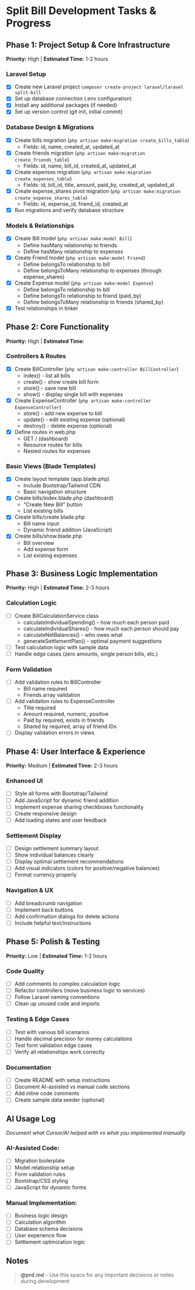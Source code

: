 # Split Bill Development Tasks & Progress

## Phase 1: Project Setup & Core Infrastructure
**Priority:** High | **Estimated Time:** 1-2 hours

### Laravel Setup
- [x] Create new Laravel project `composer create-project laravel/laravel split-bill`
- [x] Set up database connection (.env configuration)
- [x] Install any additional packages (if needed)
- [x] Set up version control (git init, initial commit)

### Database Design & Migrations
- [x] Create bills migration (`php artisan make:migration create_bills_table`)
  - Fields: id, name, created_at, updated_at
- [x] Create friends migration (`php artisan make:migration create_friends_table`)
  - Fields: id, name, bill_id, created_at, updated_at
- [x] Create expenses migration (`php artisan make:migration create_expenses_table`)
  - Fields: id, bill_id, title, amount, paid_by, created_at, updated_at
- [x] Create expense_shares pivot migration (`php artisan make:migration create_expense_shares_table`)
  - Fields: id, expense_id, friend_id, created_at
- [x] Run migrations and verify database structure

### Models & Relationships
- [x] Create Bill model (`php artisan make:model Bill`)
  - Define hasMany relationship to friends
  - Define hasMany relationship to expenses
- [x] Create Friend model (`php artisan make:model Friend`)
  - Define belongsTo relationship to bill
  - Define belongsToMany relationship to expenses (through expense_shares)
- [x] Create Expense model (`php artisan make:model Expense`)
  - Define belongsTo relationship to bill
  - Define belongsTo relationship to friend (paid_by)
  - Define belongsToMany relationship to friends (shared_by)
- [x] Test relationships in tinker

## Phase 2: Core Functionality
**Priority:** High | **Estimated Time:**

### Controllers & Routes
- [x] Create BillController (`php artisan make:controller BillController`)
  - index() - list all bills
  - create() - show create bill form
  - store() - save new bill
  - show() - display single bill with expenses
- [x] Create ExpenseController (`php artisan make:controller ExpenseController`)
  - store() - add new expense to bill
  - update() - edit existing expense (optional)
  - destroy() - delete expense (optional)
- [x] Define routes in web.php
  - GET / (dashboard)
  - Resource routes for bills
  - Nested routes for expenses

### Basic Views (Blade Templates)
- [x] Create layout template (app.blade.php)
  - Include Bootstrap/Tailwind CDN
  - Basic navigation structure
- [x] Create bills/index.blade.php (dashboard)
  - "Create New Bill" button
  - List existing bills
- [x] Create bills/create.blade.php
  - Bill name input
  - Dynamic friend addition (JavaScript)
- [x] Create bills/show.blade.php
  - Bill overview
  - Add expense form
  - List existing expenses

## Phase 3: Business Logic Implementation
**Priority:** High | **Estimated Time:** 2-3 hours

### Calculation Logic
- [ ] Create BillCalculationService class
  - calculateIndividualSpending() - how much each person paid
  - calculateIndividualShares() - how much each person should pay
  - calculateNetBalances() - who owes what
  - generateSettlementPlan() - optimal payment suggestions
- [ ] Test calculation logic with sample data
- [ ] Handle edge cases (zero amounts, single person bills, etc.)

### Form Validation
- [ ] Add validation rules to BillController
  - Bill name required
  - Friends array validation
- [ ] Add validation rules to ExpenseController
  - Title required
  - Amount required, numeric, positive
  - Paid by required, exists in friends
  - Shared by required, array of friend IDs
- [ ] Display validation errors in views

## Phase 4: User Interface & Experience
**Priority:** Medium | **Estimated Time:** 2-3 hours

### Enhanced UI
- [ ] Style all forms with Bootstrap/Tailwind
- [ ] Add JavaScript for dynamic friend addition
- [ ] Implement expense sharing checkboxes functionality
- [ ] Create responsive design
- [ ] Add loading states and user feedback

### Settlement Display
- [ ] Design settlement summary layout
- [ ] Show individual balances clearly
- [ ] Display optimal settlement recommendations
- [ ] Add visual indicators (colors for positive/negative balances)
- [ ] Format currency properly

### Navigation & UX
- [ ] Add breadcrumb navigation
- [ ] Implement back buttons
- [ ] Add confirmation dialogs for delete actions
- [ ] Include helpful text/instructions

## Phase 5: Polish & Testing
**Priority:** Low | **Estimated Time:** 1-2 hours

### Code Quality
- [ ] Add comments to complex calculation logic
- [ ] Refactor controllers (move business logic to services)
- [ ] Follow Laravel naming conventions
- [ ] Clean up unused code and imports

### Testing & Edge Cases
- [ ] Test with various bill scenarios
- [ ] Handle decimal precision for money calculations
- [ ] Test form validation edge cases
- [ ] Verify all relationships work correctly

### Documentation
- [ ] Create README with setup instructions
- [ ] Document AI-assisted vs manual code sections
- [ ] Add inline code comments
- [ ] Create sample data seeder (optional)

## AI Usage Log
*Document what Cursor/AI helped with vs what you implemented manually*

### AI-Assisted Code:
- [ ] Migration boilerplate
- [ ] Model relationship setup
- [ ] Form validation rules
- [ ] Bootstrap/CSS styling
- [ ] JavaScript for dynamic forms

### Manual Implementation:
- [ ] Business logic design
- [ ] Calculation algorithm
- [ ] Database schema decisions
- [ ] User experience flow
- [ ] Settlement optimization logic

## Notes
> **@prd.md** - Use this space for any important decisions or notes during development